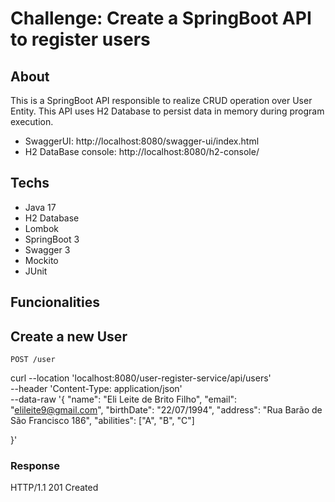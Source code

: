# Challenge: Create a SpringBoot API to register users

## About
This is a SpringBoot API responsible to realize CRUD operation over User Entity. This API uses H2 Database to persist data in memory during program execution.

- SwaggerUI: http://localhost:8080/swagger-ui/index.html
- H2 DataBase console:
http://localhost:8080/h2-console/

## Techs
- Java 17
- H2 Database
- Lombok
- SpringBoot 3
- Swagger 3
- Mockito
- JUnit

## Funcionalities

## Create a new User

`POST /user`

curl --location 'localhost:8080/user-register-service/api/users' \
--header 'Content-Type: application/json' \
--data-raw '{
"name": "Eli Leite de Brito Filho",
"email": "elileite9@gmail.com",
"birthDate": "22/07/1994",
"address": "Rua Barão de São Francisco 186",
"abilities": ["A", "B", "C"]

}'

### Response
HTTP/1.1 201 Created